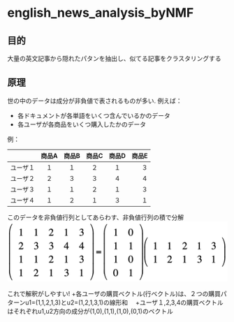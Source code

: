 # english_news_analysis_byNMF

## 目的
大量の英文記事から隠れたパタンを抽出し、似てる記事をクラスタリングする

## 原理
世の中のデータは成分が非負値で表されるものが多い. 例えば：
+ 各ドキュメントが各単語をいくつ含んでいるかのデータ
+ 各ユーザが各商品をいくつ購入したかのデータ

例： 

|  |商品A|商品B|商品C|商品D|商品E|
|--|:--:|:---:|:--:|:--:|---:|
|ユーザ１|１|１|２|１|３|
|ユーザ２|２|３|３|４|４|
|ユーザ３|１|１|２|１|３|
|ユーザ４|１|２|１|３|１|

このデータを非負値行列としてあらわす、非負値行列の積で分解
![](https://github.com/luguorenjian/english_news_analysis_byNMF/blob/master/nmf.png)

これで解釈がしやすい! 
+各ユーザの購買ベクトル(行ベクトル)は、２つの購買パターンu1=(1,1,2,1,3)とu2=(1,2,1,3,1)の線形和　
+ユーザ１,2,3,4の購買ベクトルはそれぞれu1,u2方向の成分が(1,0),(1,1),(1,0),(0,1)のベクトル

